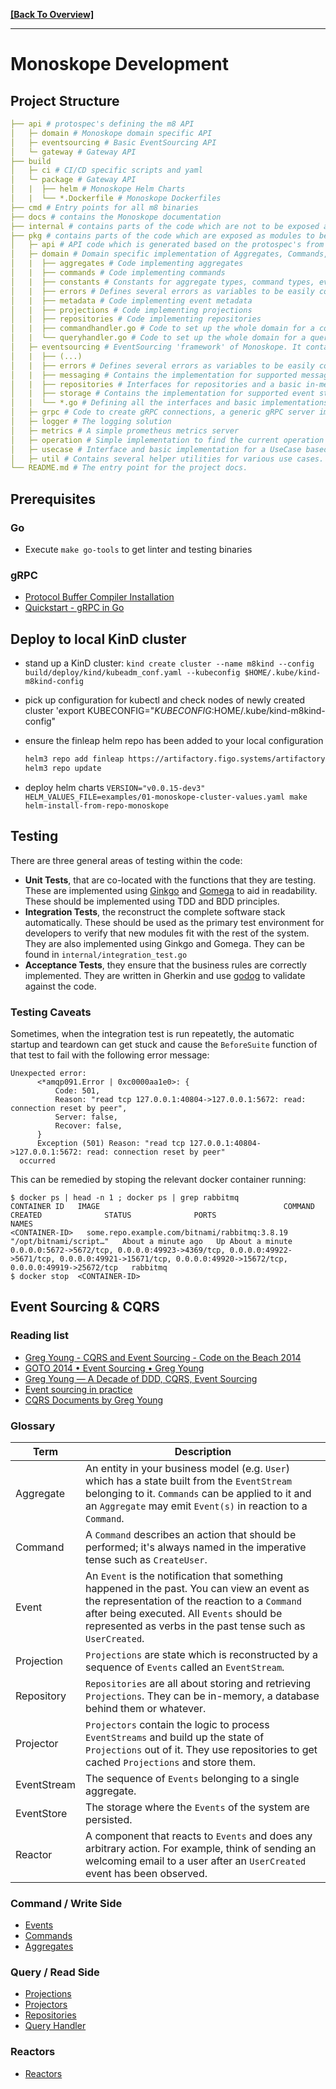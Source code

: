 **[[Back To Overview]](../README.md)**

---

# Monoskope Development

## Project Structure

```yaml
├── api # protospec's defining the m8 API
│   ├─ domain # Monoskope domain specific API
│   ├─ eventsourcing # Basic EventSourcing API
│   └─ gateway # Gateway API
├── build
│   ├─ ci # CI/CD specific scripts and yaml
│   └─ package # Gateway API
│   |  ├── helm # Monoskope Helm Charts
│   |  └── *.Dockerfile # Monoskope Dockerfiles
├── cmd # Entry points for all m8 binaries 
├── docs # contains the Monoskope documentation
├── internal # contains parts of the code which are not to be exposed as modules.
├── pkg # contains parts of the code which are exposed as modules to be used by monoctl for example.
│   ├─ api # API code which is generated based on the protospec's from the ~/api directory.
│   ├─ domain # Domain specific implementation of Aggregates, Commands, Projections, Projectors, Repositories etc.
│   |  ├── aggregates # Code implementing aggregates
│   |  ├── commands # Code implementing commands
│   |  ├── constants # Constants for aggregate types, command types, event types, roles, scopes and such.
│   |  ├── errors # Defines several errors as variables to be easily comparable.
│   |  ├── metadata # Code implementing event metadata 
│   |  ├── projections # Code implementing projections
│   |  ├── repositories # Code implementing repositories
│   |  ├── commandhandler.go # Code to set up the whole domain for a command handler
│   |  └── queryhandler.go # Code to set up the whole domain for a query handler
│   ├─ eventsourcing # EventSourcing 'framework' of Monoskope. It contains all things like interfaces and basic implementation necessary for ES/CQRS.
│   |  ├── (...)
│   |  ├── errors # Defines several errors as variables to be easily comparable.
│   |  ├── messaging # Contains the implementation for supported message busses.
│   |  ├── repositories # Interfaces for repositories and a basic in-memory repository implementation.
│   |  ├── storage # Contains the implementation for supported event store storages.
│   |  └── *.go # Defining all the interfaces and basic implementations for the framework.
│   ├─ grpc # Code to create gRPC connections, a generic gRPC server implementation and gRPC error handling.
│   ├─ logger # The logging solution 
│   ├─ metrics # A simple prometheus metrics server
│   ├─ operation # Simple implementation to find the current operation mode based on an environment variable.
│   ├─ usecase # Interface and basic implementation for a UseCase based coding pattern.
│   ├─ util # Contains several helper utilities for various use cases.
└── README.md # The entry point for the project docs.
```

## Prerequisites

### Go

* Execute `make go-tools` to get linter and testing binaries

### gRPC

* [Protocol Buffer Compiler Installation](https://grpc.io/docs/protoc-installation/)
* [Quickstart - gRPC in Go](https://grpc.io/docs/languages/go/quickstart/)

## Deploy to local KinD cluster

* stand up a KinD cluster:
  `kind create cluster --name m8kind --config build/deploy/kind/kubeadm_conf.yaml --kubeconfig $HOME/.kube/kind-m8kind-config`
* pick up configuration for kubectl and check nodes of newly created cluster
  'export KUBECONFIG="$KUBECONFIG:$HOME/.kube/kind-m8kind-config"
* ensure the finleap helm repo has been added to your local configuration

  ```bash
  helm3 repo add finleap https://artifactory.figo.systems/artifactory/virtual_helm
  helm3 repo update
  ```

* deploy helm charts
  `VERSION="v0.0.15-dev3" HELM_VALUES_FILE=examples/01-monoskope-cluster-values.yaml make helm-install-from-repo-monoskope`

## Testing

There are three general areas of testing within the code:

* **Unit Tests**, that are co-located with the functions that they are testing. These are implemented using [Ginkgo](https://github.com/onsi/ginkgo) and [Gomega](https://github.com/onsi/gomega) to aid in readability. These should be implemented using TDD and BDD principles.
* **Integration Tests**, the reconstruct the complete software stack automatically. These should be used as the primary test environment for developers to verify that new modules fit with the rest of the system. They are also implemented using Ginkgo and Gomega. They can be found in `internal/integration_test.go`
* **Acceptance Tests**, they ensure that the business rules are correctly implemented. They are written in Gherkin and use [godog](https://github.com/cucumber/godog) to validate against the code.

### Testing Caveats

Sometimes, when the integration test is run repeatetly, the automatic startup and teardown can get stuck and cause the `BeforeSuite` function of that test to fail with the following error message:

```
Unexpected error:
      <*amqp091.Error | 0xc0000aa1e0>: {
          Code: 501,
          Reason: "read tcp 127.0.0.1:40804->127.0.0.1:5672: read: connection reset by peer",
          Server: false,
          Recover: false,
      }
      Exception (501) Reason: "read tcp 127.0.0.1:40804->127.0.0.1:5672: read: connection reset by peer"
  occurred
```

This can be remedied by stoping the relevant docker container running:

```
$ docker ps | head -n 1 ; docker ps | grep rabbitmq
CONTAINER ID   IMAGE                                         COMMAND                  CREATED              STATUS              PORTS                                                                                                                                                    NAMES
<CONTAINER-ID>   some.repo.example.com/bitnami/rabbitmq:3.8.19         "/opt/bitnami/script…"   About a minute ago   Up About a minute   0.0.0.0:5672->5672/tcp, 0.0.0.0:49923->4369/tcp, 0.0.0.0:49922->5671/tcp, 0.0.0.0:49921->15671/tcp, 0.0.0.0:49920->15672/tcp, 0.0.0.0:49919->25672/tcp   rabbitmq
$ docker stop  <CONTAINER-ID>
```

## Event Sourcing & CQRS

### Reading list

* [Greg Young - CQRS and Event Sourcing - Code on the Beach 2014](https://www.youtube.com/watch?v=JHGkaShoyNs)
* [GOTO 2014 • Event Sourcing • Greg Young](https://www.youtube.com/watch?v=8JKjvY4etTY)
* [Greg Young — A Decade of DDD, CQRS, Event Sourcing](https://www.youtube.com/watch?v=LDW0QWie21s)
* [Event sourcing in practice](https://ookami86.github.io/event-sourcing-in-practice/index.html#title.md)
* [CQRS Documents by Greg Young](https://cqrs.files.wordpress.com/2010/11/cqrs_documents.pdf)

### Glossary

| Term | Description |
| --------- | ----------- |
| Aggregate | An entity in your business model (e.g. `User`) which has a state built from the `EventStream` belonging to it. `Commands` can be applied to it and an `Aggregate` may emit `Event(s)` in reaction to a `Command`. |
| Command | A `Command` describes an action that should be performed; it's always named in the imperative tense such as `CreateUser`. |
| Event | An `Event` is the notification that something happened in the past. You can view an event as the representation of the reaction to a `Command` after being executed. All `Events` should be represented as verbs in the past tense such as `UserCreated`. |
| Projection | `Projections` are state which is reconstructed by a sequence of `Events` called an `EventStream`. |
| Repository | `Repositories` are all about storing and retrieving `Projections`. They can be in-memory, a database behind them or whatever. |
| Projector | `Projectors` contain the logic to process `EventStreams` and build up the state of `Projections` out of it. They use repositories to get cached `Projections` and store them. |
| EventStream | The sequence of `Events` belonging to a single aggregate. |
| EventStore | The storage where the `Events` of the system are persisted. |
| Reactor | A component that reacts to `Events` and does any arbitrary action. For example, think of sending an welcoming email to a user after an `UserCreated` event has been observed. |

### Command / Write Side

* [Events](01-events.md)
* [Commands](02-commands.md)
* [Aggregates](03-aggregates.md)

### Query / Read Side

* [Projections](04-projections.md)
* [Projectors](05-projectors.md)
* [Repositories](06-repositories.md)
* [Query Handler](08-queryhandler.md)

### Reactors

* [Reactors](07-reactors.md)

